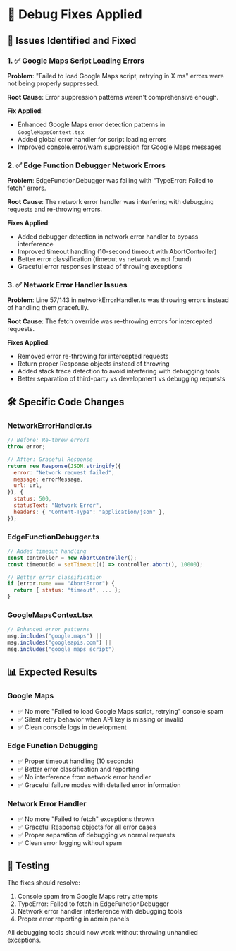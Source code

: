 # 🔧 Debug Fixes Applied

## 🎯 Issues Identified and Fixed

### 1. ✅ Google Maps Script Loading Errors
**Problem**: "Failed to load Google Maps script, retrying in X ms" errors were not being properly suppressed.

**Root Cause**: Error suppression patterns weren't comprehensive enough.

**Fix Applied**:
- Enhanced Google Maps error detection patterns in `GoogleMapsContext.tsx`
- Added global error handler for script loading errors
- Improved console.error/warn suppression for Google Maps messages

### 2. ✅ Edge Function Debugger Network Errors
**Problem**: EdgeFunctionDebugger was failing with "TypeError: Failed to fetch" errors.

**Root Cause**: The network error handler was interfering with debugging requests and re-throwing errors.

**Fixes Applied**:
- Added debugger detection in network error handler to bypass interference
- Improved timeout handling (10-second timeout with AbortController)
- Better error classification (timeout vs network vs not found)
- Graceful error responses instead of throwing exceptions

### 3. ✅ Network Error Handler Issues
**Problem**: Line 57/143 in networkErrorHandler.ts was throwing errors instead of handling them gracefully.

**Root Cause**: The fetch override was re-throwing errors for intercepted requests.

**Fixes Applied**:
- Removed error re-throwing for intercepted requests
- Return proper Response objects instead of throwing
- Added stack trace detection to avoid interfering with debugging tools
- Better separation of third-party vs development vs debugging requests

## 🛠 Specific Code Changes

### NetworkErrorHandler.ts
```javascript
// Before: Re-threw errors
throw error;

// After: Graceful Response
return new Response(JSON.stringify({
  error: "Network request failed",
  message: errorMessage,
  url: url,
}), {
  status: 500,
  statusText: "Network Error",
  headers: { "Content-Type": "application/json" },
});
```

### EdgeFunctionDebugger.ts
```javascript
// Added timeout handling
const controller = new AbortController();
const timeoutId = setTimeout(() => controller.abort(), 10000);

// Better error classification
if (error.name === "AbortError") {
  return { status: "timeout", ... };
}
```

### GoogleMapsContext.tsx
```javascript
// Enhanced error patterns
msg.includes("google.maps") ||
msg.includes("googleapis.com") ||
msg.includes("google maps script")
```

## 📊 Expected Results

### Google Maps
- ✅ No more "Failed to load Google Maps script, retrying" console spam
- ✅ Silent retry behavior when API key is missing or invalid
- ✅ Clean console logs in development

### Edge Function Debugging
- ✅ Proper timeout handling (10 seconds)
- ✅ Better error classification and reporting
- ✅ No interference from network error handler
- ✅ Graceful failure modes with detailed error information

### Network Error Handler
- ✅ No more "Failed to fetch" exceptions thrown
- ✅ Graceful Response objects for all error cases
- ✅ Proper separation of debugging vs normal requests
- ✅ Clean error logging without spam

## 🧪 Testing
The fixes should resolve:
1. Console spam from Google Maps retry attempts
2. TypeError: Failed to fetch in EdgeFunctionDebugger
3. Network error handler interference with debugging tools
4. Proper error reporting in admin panels

All debugging tools should now work without throwing unhandled exceptions.
